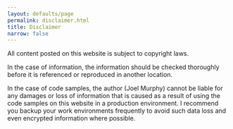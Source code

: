 ```yaml
---
layout: defaults/page
permalink: disclaimer.html
title: Disclaimer
narrow: false
---
```


All content posted on this website is subject to copyright laws.

In the case of information, the information should be checked thoroughly before it is referenced or reproduced in another location.

In the case of code samples, the author (Joel Murphy) cannot be liable for any damages or loss of information that is caused as a result of using the code samples on this website in a production environment. I recommend you backup your work environments frequently to avoid such data loss and even encrypted information where possible.

